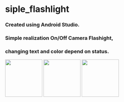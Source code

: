 # siple_flashlight
### Created using Android Studio.
### Simple realization On/Off Camera Flashight,
### changing text and color depend on status.

<img src="https://user-images.githubusercontent.com/109892727/233803581-c4abcce4-b040-4c40-887b-981d1b712b1a.png" width="120"> <img src="https://user-images.githubusercontent.com/109892727/233803775-bf1cfa86-e32b-4ada-86dc-abe5ef0acc92.png" width="120"> <img src="https://user-images.githubusercontent.com/109892727/233803802-5da5c002-4c68-4234-8b2c-b676a0cb2000.png" width="120"> 


